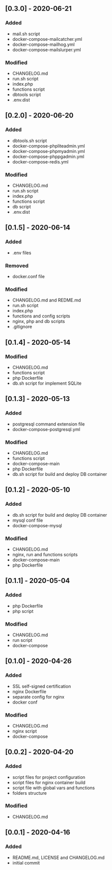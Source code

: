 ## [0.3.0] - 2020-06-21

### Added
- mail.sh script
- docker-compose-mailcatcher.yml
- docker-compose-mailhog.yml  
- docker-compose-mailslurper.yml

### Modified
- CHANGELOG.md
- run.sh script
- index.php
- functions script
- dbtools script
- .env.dist

## [0.2.0] - 2020-06-20

### Added
- dbtools.sh script
- docker-compose-phpliteadmin.yml
- docker-compose-phpmyadmin.yml  
- docker-compose-phppgadmin.yml
- docker-compose-redis.yml

### Modified
- CHANGELOG.md
- run.sh script
- index.php
- functions script
- db script
- .env.dist

## [0.1.5] - 2020-06-14

### Added
- .env files

### Removed
- docker.conf file

### Modified
- CHANGELOG.md and REDME.md
- run.sh script
- index.php
- functions and config scripts
- nginx, php and db scripts
- .gitignore

## [0.1.4] - 2020-05-14

### Modified
- CHANGELOG.md
- functions script
- php Dockerfile
- db.sh script for implement SQLite

## [0.1.3] - 2020-05-13

### Added
- postgresql command extension file
- docker-compose-postgresql.yml

### Modified
- CHANGELOG.md
- functions script
- docker-compose-main 
- php Dockerfile
- db.sh script for build and deploy DB container

## [0.1.2] - 2020-05-10

### Added
- db.sh script for build and deploy DB container
- mysql conf file
- docker-compose-mysql

### Modified
- CHANGELOG.md
- nginx, run and functions scripts
- docker-compose-main 
- php Dockerfile

## [0.1.1] - 2020-05-04

### Added
- php Dockerfile
- php script

### Modified
- CHANGELOG.md
- run script
- docker-compose

## [0.1.0] - 2020-04-26

### Added
- SSL self-signed certification
- nginx Dockerfile
- separate config for nginx
- docker conf

### Modified
- CHANGELOG.md
- nginx script
- docker-compose

## [0.0.2] - 2020-04-20

### Added
- script files for project configuration
- script files for nginx container build
- script file with global vars and functions
- folders structure

### Modified
- CHANGELOG.md

## [0.0.1] - 2020-04-16

### Added
- README.md, LICENSE and CHANGELOG.md
- initial commit